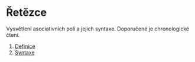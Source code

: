 # Řetězce

Vysvětlení asociativních polí a jejich syntaxe. Doporučené je chronologické čtení.

1. [Definice](01-definice)
2. [Syntaxe](02-syntaxe)
